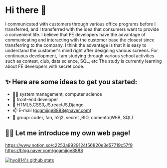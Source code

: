 # Hi there 👋
I communicated with customers through various office programs before I transferred, and I transferred with the idea that consumers want to provide a convenient life.
I believe that FE developers have the advantage of communicating and interacting with the customer base the closest since transferring to the company.
I think the advantage is that it is easy to understand the customer's mind right after designing various screens.
For continuous development, I am studying through various school activities such as contest, club, data science, SQL, etc
The study is currently learning about FE developers with secret code.

## ✨ Here are some ideas to get you started:
- 👩‍🎓 system management, computer science
- 🔭 front-end developer
- 🌱 HTML5,CSS3,JS,reactJS,Django
- 📫 E-mail (ggamjige8888@naver.com)
- 🎁 group: coder, fan, h2j2, secret ,BIO, comento(WEB, SQL)

## 👩‍💻 Let me introduce my own web page! <br>
https://www.notion.so/c2253a8929124f56820e3e57719c57f9<br>
https://blog.naver.com/ggamjige8888

[![hyo814's github stats](https://github-readme-stats.vercel.app/api?username=hyo814)](https://github.com/anuraghazra/github-readme-stats)
